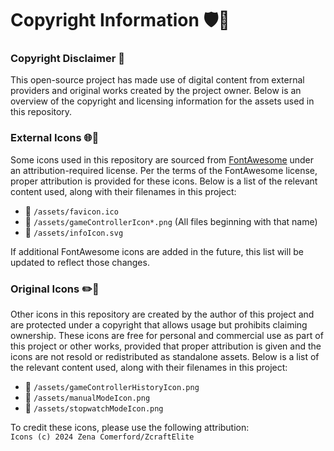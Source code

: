 # Copyright Information 🛡️📜

### Copyright Disclaimer 📖
This open-source project has made use of digital content from external providers and original works created by the project owner. Below is an overview of the copyright and licensing information for the assets used in this repository.

### External Icons 🌐🎨
Some icons used in this repository are sourced from [FontAwesome](https://fontawesome.com/) under an attribution-required license. Per the terms of the FontAwesome license, proper attribution is provided for these icons. Below is a list of the relevant content used, along with their filenames in this project:

- 📁 `/assets/favicon.ico`
- 📁 `/assets/gameControllerIcon*.png` (All files beginning with that name)
- 📁 `/assets/infoIcon.svg`

If additional FontAwesome icons are added in the future, this list will be updated to reflect those changes.

### Original Icons ✏️🌟
Other icons in this repository are created by the author of this project and are protected under a copyright that allows usage but prohibits claiming ownership. These icons are free for personal and commercial use as part of this project or other works, provided that proper attribution is given and the icons are not resold or redistributed as standalone assets. Below is a list of the relevant content used, along with their filenames in this project:

- 📁 `/assets/gameControllerHistoryIcon.png`
- 📁 `/assets/manualModeIcon.png`
- 📁 `/assets/stopwatchModeIcon.png`

To credit these icons, please use the following attribution:  
`Icons (c) 2024 Zena Comerford/ZcraftElite`
